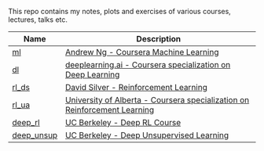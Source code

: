 This repo contains my notes, plots and exercises of various courses, lectures, talks etc.

Name | Description
------------ | -------------
[ml]() | [Andrew Ng - Coursera Machine Learning](https://www.coursera.org/learn/machine-learning)
[dl](https://github.com/andrijazz/courses/tree/master/dl) | [deeplearning.ai - Coursera specialization on Deep Learning](https://www.coursera.org/specializations/deep-learning)
[rl_ds](https://github.com/andrijazz/courses/tree/master/rl_ds) | [David Silver - Reinforcement Learning](https://www.davidsilver.uk/teaching/)
[rl_ua](https://github.com/andrijazz/courses/tree/master/rl_ua) | [University of Alberta - Coursera specialization on Reinforcement Learning](https://www.coursera.org/specializations/reinforcement-learning)
[deep_rl](https://github.com/andrijazz/courses/tree/master/deep_rl) | [UC Berkeley - Deep RL Course](http://rail.eecs.berkeley.edu/deeprlcourse/)
[deep_unsup](https://github.com/andrijazz/courses/tree/master/deep_unsup) | [UC Berkeley - Deep Unsupervised Learning](https://sites.google.com/view/berkeley-cs294-158-sp20)
